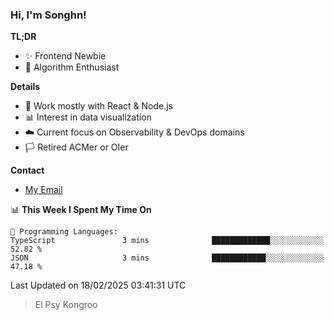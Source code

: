 ### Hi, I'm Songhn!

**TL;DR**

- ✨ Frontend Newbie
- 🎈 Algorithm Enthusiast

**Details**

- 🎯 Work mostly with React & Node.js
- 📊 Interest in data visualization
- ☁️ Current focus on Observability & DevOps domains
- 🏳️ Retired ACMer or OIer

**Contact**
- [My Email](mailto:songhn233@gmail.com)

<!--START_SECTION:waka-->
📊 **This Week I Spent My Time On** 

```text
💬 Programming Languages: 
TypeScript               3 mins              █████████████░░░░░░░░░░░░   52.82 % 
JSON                     3 mins              ████████████░░░░░░░░░░░░░   47.18 % 
```


 Last Updated on 18/02/2025 03:41:31 UTC
<!--END_SECTION:waka-->

> El Psy Kongroo
